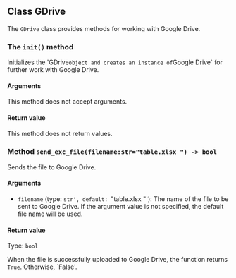 ## Class GDrive

The `GDrive` class provides methods for working with Google Drive.

### The `init()` method

Initializes the 'GDrive` object and creates an instance of `Google Drive` for further work with Google Drive.

#### Arguments

This method does not accept arguments.

#### Return value

This method does not return values.

### Method `send_exc_file(filename:str="table.xlsx ") -> bool`

Sends the file to Google Drive.

#### Arguments

- `filename` (type: `str', default: `"table.xlsx "`): The name of the file to be sent to Google Drive. If the argument value is not specified, the default file name will be used.

#### Return value

Type: `bool`

When the file is successfully uploaded to Google Drive, the function returns `True`. Otherwise, `False'.